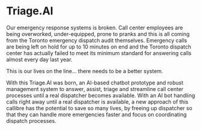 # Triage.AI

Our emergency response systems is broken. 
Call center employees are being overworked, under-equipped, prone to pranks and this is all coming from the Toronto emergency dispatch audit themselves. 
Emergency calls are being left on hold for up to 10 minutes on end and the Toronto dispatch center has actually failed to meet its minimum standard for answering calls almost every day last year.

This is our lives on the line… there needs to be a better system. 

With this Triage.AI was born, an AI-based chatbot prototype and robust management system to answer, assist, triage and streamline call center processes until a real dispatcher becomes available. With an AI bot handling calls right away until a real dispatcher is available, a new approach of this callibre has the potential to save so many lives, by freeing up dispatcher so that they can handle more emergencies faster and focus on coordinating dispatch processes. 
